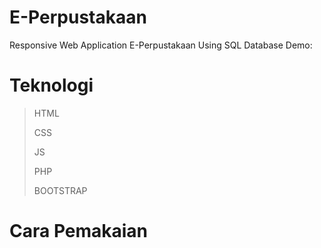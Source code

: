 # E-Perpustakaan
Responsive Web Application E-Perpustakaan Using SQL Database
Demo: 
# Teknologi
> HTML
>
> CSS
>
> JS
>
> PHP
>
> BOOTSTRAP


# Cara Pemakaian
